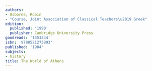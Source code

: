 ```yaml
---
authors:
- Osborne, Robin
- "Course, Joint Association of Classical Teachers\u2019 Greek"
edition:
  published: '1990'
  publisher: Cambridge University Press
goodreads: '1351344'
isbn: '9780521273893'
published: '1984'
subjects:
- history
title: The World of Athens
---
```


